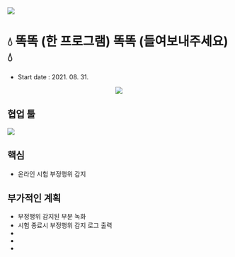 <img src="https://capsule-render.vercel.app/api?type=soft&color=33b9cc&height=300&section=header&text=DDOK DDOK&fontSize=90&animation=twinkling&fontAlign=48&desc=Capstone Design Project.&descAlignY=65&descAlign=68" />

# :droplet: 똑똑 (한 프로그램) 똑똑 (들여보내주세요) :droplet:
- Start date : 2021. 08. 31.
<p align= 'center'>
<a href="https://github.com/choisunghwan/ddokddok/labels/Idea">
    <img src="https://img.shields.io/badge/IDEA ISSUE-%23F7DF1E?&logoColor=black&style=for-the-badge&&logoColor=white"/>
  </a>
</p>

## 협업 툴
<img src="https://img.shields.io/badge/Slack-4A154B?style=flat-square&logo=Slack&logoColor=white"/></a>


## 핵심
- 온라인 시험 부정행위 감지 

## 부가적인 계획
- 부정행위 감지된 부분 녹화
- 시험 종료시 부정행위 감지 로그 출력
- 
- 
- 
